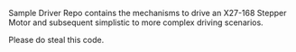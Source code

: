 Sample Driver
Repo contains the mechanisms to drive an X27-168 Stepper Motor 
and subsequent simplistic to more complex driving scenarios.

Please do steal this code.
